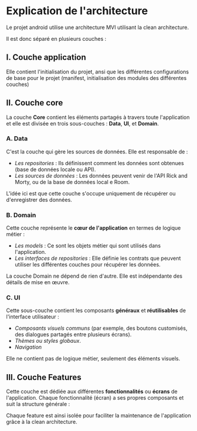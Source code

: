 # Explication de l'architecture

Le projet android utilise une architecture MVI utilisant la clean architecture.

Il est donc séparé en plusieurs couches : 

 ## I.  Couche application
 Elle contient l'initialisation du projet, ansi que les différentes configurations de base pour le projet (manifest,  initialisation des modules des différentes couches) 
 ## II. Couche core 
La couche **Core** contient les éléments partagés à travers toute l'application et elle est divisée en trois sous-couches : **Data**, **UI**, et **Domain**.
	
### A. Data

C'est la couche qui gère les sources de données. Elle est responsable de :

-   *Les repositories* : Ils définissent comment les données sont obtenues (base de données locale ou API).
-   *Les sources de données* : Les données peuvent venir de l'API Rick and Morty, ou de la base de données local e Room.

L'idée ici est que cette couche s'occupe uniquement de récupérer ou d'enregistrer des données.

### B. Domain

Cette couche représente le **cœur de l'application** en termes de logique métier :

-   *Les models* : Ce sont les objets métier qui sont utilisés dans l'application.
-   *Les interfaces de repositories* : Elle définie les contrats que peuvent utiliser les différentes couches pour récupérer les données.

La couche Domain ne dépend de rien d'autre. Elle est indépendante des détails de mise en œuvre.

### C. UI

Cette sous-couche contient les composants **généraux** et **réutilisables** de l'interface utilisateur :

-   *Composants visuels communs* (par exemple, des boutons customisés, des dialogues partagés entre plusieurs écrans).
-   *Thèmes ou styles globaux*.
-  *Navigation*

Elle ne contient pas de logique métier, seulement des éléments visuels.

## III. Couche Features

Cette couche est dédiée aux différentes **fonctionnalités** ou **écrans** de l'application. Chaque fonctionnalité (écran) a ses propres composants et suit la structure générale :




Chaque feature est ainsi isolée pour faciliter la maintenance de l'application grâce à la clean architecture.
